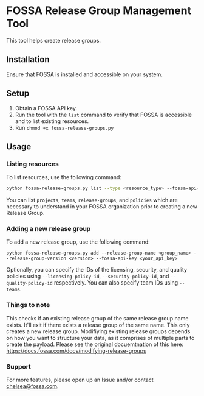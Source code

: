 # FOSSA Release Group Management Tool

This tool helps create release groups.

## Installation

Ensure that FOSSA is installed and accessible on your system.

## Setup

1. Obtain a FOSSA API key.
2. Run the tool with the `list` command to verify that FOSSA is accessible and to list existing resources.
3. Run `chmod +x fossa-release-groups.py`

## Usage

### Listing resources

To list resources, use the following command:

```bash
python fossa-release-groups.py list --type <resource_type> --fossa-api-key <your_api_key>
```

You can list `projects`, `teams`, `release-groups`, and `policies` which are necessary to understand in your FOSSA organization prior to creating a new Release Group.

### Adding a new release group

To add a new release group, use the following command:

```
python fossa-release-groups.py add --release-group-name <group_name> --release-group-version <version> --fossa-api-key <your_api_key>
```

Optionally, you can specify the IDs of the licensing, security, and quality policies using `--licensing-policy-id`, `--security-policy-id`, and `--quality-policy-id` respectively. You can also specify team IDs using `--teams`.

### Things to note

This checks if an existing release group of the same release group name exists. It'll exit if there exists a release group of the same name. This only creates a new release group. Modifiying existing release groups depends on how you want to structure your data, as it comprises of multiple parts to create the payload.
Please see the original docuemtnation of this here: https://docs.fossa.com/docs/modifying-release-groups

### Support
For more features, please open up an Issue and/or contact chelsea@fossa.com.
